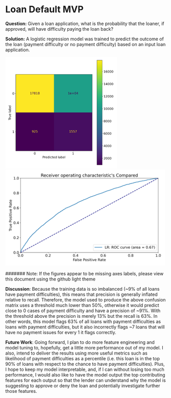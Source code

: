 # Loan Default MVP

**Question:**  Given a loan application, what is the probability that the loaner, if approved, will have difficulty paying the loan back?

**Solution:**  A logistic regression model was trained to predict the outcome of the loan (payment difficulty or no payment difficulty) based on an input loan
application.

<div>
<img src="https://github.com/john-lassetter/Metis_Projects/blob/main/Classification/baseline_confusion_matrix.png" width="350px"/>
<img src="https://github.com/john-lassetter/Metis_Projects/blob/main/Classification/baseline_roc_curve.png" width="500px"/>
</div>

####### Note: If the figures appear to be missing axes labels, please view this document using the github light theme

**Discussion**: Because the training data is so imbalanced (~9% of all loans have payment difficulties), this means that precision is generally inflated relative to recall. Therefore, the model used to produce the above confusion matrix uses a threshold much lower than 50%, otherwise it would predict close to 0 cases of payment difficulty and have a precision of ~91%. With the threshold above the precision is merely 13% but the recall is 63%. In other words, this model flags 63% of all loans with payment difficulties as loans with payment difficulties, but it also incorrectly flags ~7 loans that will have no payment issues for every 1 it flags correctly.

**Future Work**:  Going forward, I plan to do more feature engineering and model tuning to, hopefully, get a little more performance out of my model. I also, intend to deliver the results using more useful metrics such as likelihood of payment difficulties as a percentile (i.e. this loan is in the top 90% of loans with respect to the chance to have payment difficulties). Plus, I hope to keep my model interpretable, and, if I can without losing too much performance, I would also like to have the model output the top contributing features for each output so that the lender can understand why the model is suggesting to approve or deny the loan and potentially investigate further those features.
